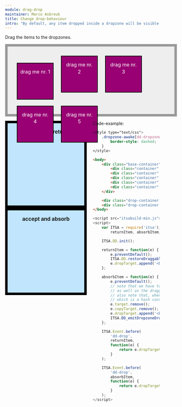 ```yaml
---
module: drag-drop
maintainer: Marco Asbreuk
title: Change drop-behaviour
intro: "By default, any item dropped inside a dropzone will be visible inside the dropzone. To change this, you can subscribe to the before-<b>dd-drop</b> event and preventDefault()."
---
```


<style type="text/css">
    .base-container {
        width: 100%;
        height: 180px;
        background-color: #EEE;
        border: solid 8px #999;
        margin-bottom: 1em;
        padding: 20px;
    }
    .container {
        margin: 10px;
        height: 100px;
        width: 100px;
        background-color: #990073;
        border: 2px solid #000;
        display: inline-block;
        *display: inline;
        *zoom: 1;
        color: #FFF;
        text-align: center;
        font-size: 16px;
        line-height: 1.4em;
        padding: 16px 8px 0;
    }
    .drop-container {
        width: 250px;
        height: 250px;
        border: solid 8px #000;
        background-color: #c0e5fd;
        display: inline-block;
        *display: inline;
        *zoom: 1;
        float: left;
        margin-right: 20px;
        text-align: center;
        font-size: 17px;
        padding-top: 18px;
    }
    .body-content.module p.spaced {
        margin-top: 290px;
    }
    .dropzone-awake[dd-dropzone] {
        border-style: dashed;
    }
</style>

Drag the items to the dropzones.

<div class="base-container">
    <div class="container" dd-draggable="true" dd-dropzone=".drop-container">drag me nr. 1</div>
    <div class="container" dd-draggable="true" dd-dropzone=".drop-container">drag me nr. 2</div>
    <div class="container" dd-draggable="true" dd-dropzone=".drop-container">drag me nr. 3</div>
    <div class="container" dd-draggable="true" dd-dropzone=".drop-container">drag me nr. 4</div>
    <div class="container" dd-draggable="true" dd-dropzone=".drop-container">drag me nr. 5</div>
</div>

<div class="drop-container return" dd-dropzone="true"><b>accept and return</b><br></div>
<div class="drop-container absorb" dd-dropzone="true"><b>accept and absorb</b><br></div>

<p class="spaced">Code-example:</p>

```css
<style type="text/css">
    .dropzone-awake[dd-dropzone] {
        border-style: dashed;
    }
</style>
```

```html
<body>
    <div class="base-container">
        <div class="container" dd-draggable="true" dd-dropzone=".drop-container">drag me nr. 1</div>
        <div class="container" dd-draggable="true" dd-dropzone=".drop-container">drag me nr. 2</div>
        <div class="container" dd-draggable="true" dd-dropzone=".drop-container">drag me nr. 3</div>
        <div class="container" dd-draggable="true" dd-dropzone=".drop-container">drag me nr. 4</div>
        <div class="container" dd-draggable="true" dd-dropzone=".drop-container">drag me nr. 5</div>
    </div>

    <div class="drop-container return" dd-dropzone="true"><b>accept and return</b><br></div>
    <div class="drop-container absorb" dd-dropzone="true"><b>accept and absorb</b><br></div>
</body>
```

```js
<script src="itsabuild-min.js"></script>
<script>
    var ITSA = require('itsa'),
        returnItem, absorbItem;

    ITSA.DD.init();

    returnItem = function(e) {
        e.preventDefault();
        ITSA.DD.restoreDraggables();
        e.dropTarget.append('<br>'+e.target.getText()+' added');
    };

    absorbItem = function(e) {
        e.preventDefault();
        // note that we have to remove both the nodes: original e.target
        // as well as the draggable: e.copyTarget.
        // also note that, when dragging multiple draggables, we have to handle e.relatives
        // which is a hash containing all draggable nodes as well as their originals.
        e.target.remove();
        e.copyTarget.remove();
        e.dropTarget.append('<br>'+e.target.getText()+' added');
        ITSA.DD_emitDropzoneDrop(e); // fire the dropzone-drop event
    };

    ITSA.Event.before(
        'dd-drop',
        returnItem,
        function(e) {
            return e.dropTarget && e.dropTarget.hasClass('return');
        }
    );

    ITSA.Event.before(
        'dd-drop',
        absorbItem,
        function(e) {
            return e.dropTarget && e.dropTarget.hasClass('absorb');
        }
    );
</script>
```

<script src="../../dist/itsabuild-min.js"></script>
<script>
    var ITSA = require('itsa'),
        returnItem, absorbItem;

    ITSA.DD.init();

    returnItem = function(e) {
        e.preventDefault();
        ITSA.DD.restoreDraggables();
        e.dropTarget.append('<br>'+e.target.getText()+' added');
    };

    absorbItem = function(e) {
        e.preventDefault();
        // note that we have to remove both the nodes: original e.target
        // as well as the draggable: e.copyTarget.
        // also note that, when dragging multiple draggables, we have to handle e.relatives
        // which is a hash containing all draggable nodes as well as their originals.
        e.dropTarget.append('<br>'+e.target.getText()+' added');
        e.sourceNode.remove();
        e.dragNode.remove();
        ITSA.DD._emitDropzoneDrop(e); // fire the dropzone-drop event
    };

    ITSA.Event.before(
        'dd-drop',
        returnItem,
        function(e) {
            return e.dropTarget && e.dropTarget.hasClass('return');
        }
    );

    ITSA.Event.before(
        'dd-drop',
        absorbItem,
        function(e) {
            return e.dropTarget && e.dropTarget.hasClass('absorb');
        }
    );
</script>
